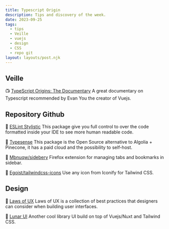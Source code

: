```yaml
---
title: Typescript Origin
description: Tips and discovery of the week.
date: 2023-09-25
tags:
  - tips
  - Veille
  - vuejs
  - design
  - CSS
  - repo git
layout: layouts/post.njk
---
```


## Veille

📺 [TypeScript Origins: The Documentary](https://www.youtube.com/watch?v=U6s2pdxebSo)
A great documentary on Typescript recommended by Evan You the creator of Vuejs.

## Repository Github

🐙 [ESLint Stylistic](https://github.com/eslint-stylistic/eslint-stylistic)
This package give you full control to over the code formatted inside your IDE to see more human readable code.

🐙 [Typesense](https://github.com/typesense/typesense)
This package is the Open Source alternative to Algolia + Pinecone, it has a paid cloud and the possibility to self-host.

🐙 [Mbnuqw/sidebery](https://github.com/mbnuqw/sidebery)
Firefox extension for managing tabs and bookmarks in sidebar.

🐙 [Egoist/tailwindcss-icons](https://github.com/egoist/tailwindcss-icons)
Use any icon from Iconify for Tailwind CSS.

## Design

📗 [Laws of UX](https://lawsofux.com/)
Laws of UX is a collection of best practices that designers can consider when building user interfaces.

🎨 [Lunar UI](https://lunarui.dev/)
Another cool library UI build on top of Vuejs/Nuxt and Tailwind CSS.